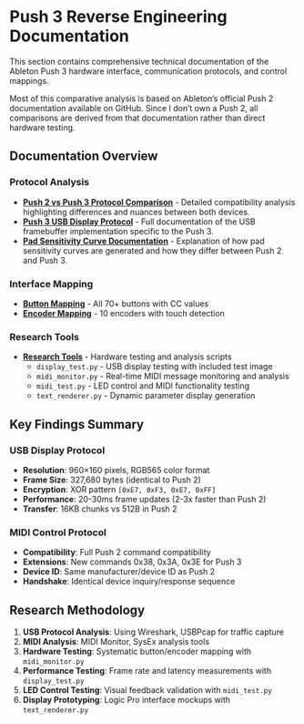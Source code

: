 # Push 3 Reverse Engineering Documentation

This section contains comprehensive technical documentation of the Ableton Push 3 hardware interface, communication protocols, and control mappings. 

Most of this comparative analysis is based on Ableton’s official Push 2 documentation available on GitHub. Since I don’t own a Push 2, all comparisons are derived from that documentation rather than direct hardware testing.

## Documentation Overview

### Protocol Analysis
- **[Push 2 vs Push 3 Protocol Comparison](protocol-analysis/push2-push3-protocol.md)** - Detailed compatibility analysis highlighting differences and nuances between both devices.
- **[Push 3 USB Display Protocol](protocol-analysis/push3-display-protocol.md)** - Full documentation of the USB framebuffer implementation specific to the Push 3.
- **[Pad Sensitivity Curve Documentation](protocol-analysis/push2-push3-curve-protocol.md)** - Explanation of how pad sensitivity curves are generated and how they differ between Push 2 and Push 3.

### Interface Mapping
- **[Button Mapping](interface-mapping/buttons.md)** - All 70+ buttons with CC values
- **[Encoder Mapping](interface-mapping/encoders.md)** - 10 encoders with touch detection

### Research Tools
- **[Research Tools](tools)** - Hardware testing and analysis scripts
  - `display_test.py` - USB display testing with included test image
  - `midi_monitor.py` - Real-time MIDI message monitoring and analysis
  - `midi_test.py` - LED control and MIDI functionality testing  
  - `text_renderer.py` - Dynamic parameter display generation

## Key Findings Summary

### USB Display Protocol
- **Resolution**: 960×160 pixels, RGB565 color format
- **Frame Size**: 327,680 bytes (identical to Push 2)
- **Encryption**: XOR pattern `[0xE7, 0xF3, 0xE7, 0xFF]`
- **Performance**: 20-30ms frame updates (2-3x faster than Push 2)
- **Transfer**: 16KB chunks vs 512B in Push 2

### MIDI Control Protocol
- **Compatibility**: Full Push 2 command compatibility
- **Extensions**: New commands 0x38, 0x3A, 0x3E for Push 3
- **Device ID**: Same manufacturer/device ID as Push 2
- **Handshake**: Identical device inquiry/response sequence

## Research Methodology

1. **USB Protocol Analysis**: Using Wireshark, USBPcap for traffic capture
2. **MIDI Analysis**: MIDI Monitor, SysEx analysis tools  
3. **Hardware Testing**: Systematic button/encoder mapping with `midi_monitor.py`
4. **Performance Testing**: Frame rate and latency measurements with `display_test.py`
5. **LED Control Testing**: Visual feedback validation with `midi_test.py`
6. **Display Prototyping**: Logic Pro interface mockups with `text_renderer.py`
